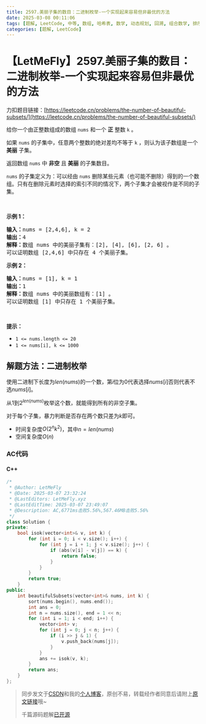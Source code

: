 ```yaml
---
title: 2597.美丽子集的数目：二进制枚举-一个实现起来容易但非最优的方法
date: 2025-03-08 00:11:06
tags: [题解, LeetCode, 中等, 数组, 哈希表, 数学, 动态规划, 回溯, 组合数学, 排序]
categories: [题解, LeetCode]
---
```


# 【LetMeFly】2597.美丽子集的数目：二进制枚举-一个实现起来容易但非最优的方法

力扣题目链接：[https://leetcode.cn/problems/the-number-of-beautiful-subsets/](https://leetcode.cn/problems/the-number-of-beautiful-subsets/)

<p>给你一个由正整数组成的数组 <code>nums</code> 和一个 <strong>正</strong> 整数 <code>k</code> 。</p>

<p>如果 <code>nums</code> 的子集中，任意两个整数的绝对差均不等于 <code>k</code> ，则认为该子数组是一个 <strong>美丽</strong> 子集。</p>

<p>返回数组 <code>nums</code> 中 <strong>非空</strong> 且 <strong>美丽</strong> 的子集数目。</p>

<p><code>nums</code> 的子集定义为：可以经由 <code>nums</code> 删除某些元素（也可能不删除）得到的一个数组。只有在删除元素时选择的索引不同的情况下，两个子集才会被视作是不同的子集。</p>

<p>&nbsp;</p>

<p><strong>示例 1：</strong></p>

<pre><strong>输入：</strong>nums = [2,4,6], k = 2
<strong>输出：</strong>4
<strong>解释：</strong>数组 nums 中的美丽子集有：[2], [4], [6], [2, 6] 。
可以证明数组 [2,4,6] 中只存在 4 个美丽子集。
</pre>

<p><strong>示例 2：</strong></p>

<pre><strong>输入：</strong>nums = [1], k = 1
<strong>输出：</strong>1
<strong>解释：</strong>数组 nums 中的美丽数组有：[1] 。
可以证明数组 [1] 中只存在 1 个美丽子集。 
</pre>

<p>&nbsp;</p>

<p><strong>提示：</strong></p>

<ul>
	<li><code>1 &lt;= nums.length &lt;= 20</code></li>
	<li><code>1 &lt;= nums[i], k &lt;= 1000</code></li>
</ul>


    
## 解题方法：二进制枚举

使用二进制下长度为$len(nums)$的一个数，第$i$位为$0$代表选择$nums[i]$否则代表不选$nums[i]$。

从$1$到$2^{len(nums)}$枚举这个数，就能得到所有的非空子集。

对于每个子集，暴力判断是否存在两个数只差为$k$即可。

+ 时间复杂度$O(2^nk^2)$，其中$n=len(nums)$
+ 空间复杂度$O(n)$

### AC代码

#### C++

```cpp
/*
 * @Author: LetMeFly
 * @Date: 2025-03-07 23:32:24
 * @LastEditors: LetMeFly.xyz
 * @LastEditTime: 2025-03-07 23:49:07
 * @Description: AC,6771ms击败5.56%,567.46MB击败5.56%
 */
class Solution {
private:
    bool isok(vector<int>& v, int k) {
        for (int i = 0; i < v.size(); i++) {
            for (int j = i + 1; j < v.size(); j++) {
                if (abs(v[i] - v[j]) == k) {
                    return false;
                }
            }
        }
        return true;
    }
public:
    int beautifulSubsets(vector<int>& nums, int k) {
        sort(nums.begin(), nums.end());
        int ans = 0;
        int n = nums.size(), end = 1 << n;
        for (int i = 1; i < end; i++) {
            vector<int> v;
            for (int j = 0; j < n; j++) {
                if (i >> j & 1) {
                    v.push_back(nums[j]);
                }
            }
            ans += isok(v, k);
        }
        return ans;
    }
};
```

> 同步发文于[CSDN](https://letmefly.blog.csdn.net/article/details/146108576)和我的[个人博客](https://blog.letmefly.xyz/)，原创不易，转载经作者同意后请附上[原文链接](https://blog.letmefly.xyz/2025/03/07/LeetCode%202597.%E7%BE%8E%E4%B8%BD%E5%AD%90%E9%9B%86%E7%9A%84%E6%95%B0%E7%9B%AE/)哦~
>
> 千篇源码题解[已开源](https://github.com/LetMeFly666/LeetCode)
